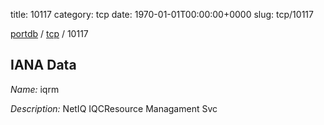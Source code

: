 title: 10117
category: tcp
date: 1970-01-01T00:00:00+0000
slug: tcp/10117

[portdb](/) / [tcp](/category/tcp.html) / 10117


## IANA Data

_Name:_ iqrm

_Description:_ NetIQ IQCResource Managament Svc


